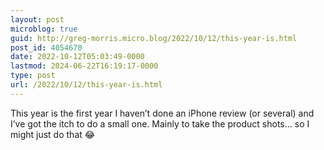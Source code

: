 ```yaml
---
layout: post
microblog: true
guid: http://greg-morris.micro.blog/2022/10/12/this-year-is.html
post_id: 4054670
date: 2022-10-12T05:03:49-0000
lastmod: 2024-06-22T16:19:17-0000
type: post
url: /2022/10/12/this-year-is.html
---
```

This year is the first year I haven’t done an iPhone review (or several) and I’ve got the itch to do a small one. Mainly to take the product shots… so I might just do that 😂
